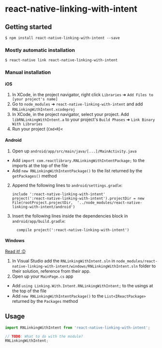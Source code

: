 
# react-native-linking-with-intent

## Getting started

`$ npm install react-native-linking-with-intent --save`

### Mostly automatic installation

`$ react-native link react-native-linking-with-intent`

### Manual installation


#### iOS

1. In XCode, in the project navigator, right click `Libraries` ➜ `Add Files to [your project's name]`
2. Go to `node_modules` ➜ `react-native-linking-with-intent` and add `RNLinkingWithIntent.xcodeproj`
3. In XCode, in the project navigator, select your project. Add `libRNLinkingWithIntent.a` to your project's `Build Phases` ➜ `Link Binary With Libraries`
4. Run your project (`Cmd+R`)<

#### Android

1. Open up `android/app/src/main/java/[...]/MainActivity.java`
  - Add `import com.reactlibrary.RNLinkingWithIntentPackage;` to the imports at the top of the file
  - Add `new RNLinkingWithIntentPackage()` to the list returned by the `getPackages()` method
2. Append the following lines to `android/settings.gradle`:
  	```
  	include ':react-native-linking-with-intent'
  	project(':react-native-linking-with-intent').projectDir = new File(rootProject.projectDir, 	'../node_modules/react-native-linking-with-intent/android')
  	```
3. Insert the following lines inside the dependencies block in `android/app/build.gradle`:
  	```
      compile project(':react-native-linking-with-intent')
  	```

#### Windows
[Read it! :D](https://github.com/ReactWindows/react-native)

1. In Visual Studio add the `RNLinkingWithIntent.sln` in `node_modules/react-native-linking-with-intent/windows/RNLinkingWithIntent.sln` folder to their solution, reference from their app.
2. Open up your `MainPage.cs` app
  - Add `using Linking.With.Intent.RNLinkingWithIntent;` to the usings at the top of the file
  - Add `new RNLinkingWithIntentPackage()` to the `List<IReactPackage>` returned by the `Packages` method


## Usage
```javascript
import RNLinkingWithIntent from 'react-native-linking-with-intent';

// TODO: What to do with the module?
RNLinkingWithIntent;
```
  